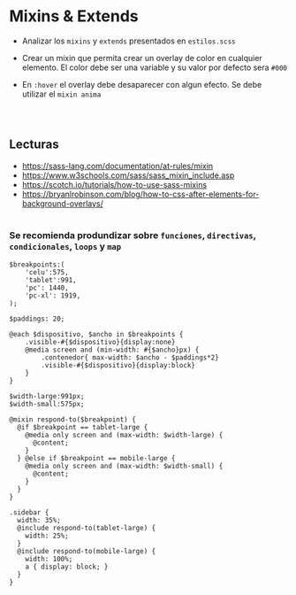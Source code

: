 # Mixins & Extends

* Analizar los `mixins` y `extends` presentados en `estilos.scss`

* Crear un mixin que permita crear un overlay de color en cualquier elemento. El color debe ser una variable y su valor por defecto sera `#000`

* En `:hover` el overlay debe desaparecer con algun efecto. Se debe utilizar el `mixin anima`



&nbsp;
#
## Lecturas
- https://sass-lang.com/documentation/at-rules/mixin
- https://www.w3schools.com/sass/sass_mixin_include.asp
- https://scotch.io/tutorials/how-to-use-sass-mixins
- https://bryanlrobinson.com/blog/how-to-css-after-elements-for-background-overlays/


#

### Se recomienda produndizar sobre `funciones`, `directivas`, `condicionales`, `loops` y `map`

```
$breakpoints:(
    'celu':575,
    'tablet':991,
    'pc': 1440,
    'pc-xl': 1919,
);

$paddings: 20;

@each $dispositivo, $ancho in $breakpoints {
    .visible-#{$dispositivo}{display:none}
    @media screen and (min-width: #{$ancho}px) {
        .contenedor{ max-width: $ancho - $paddings*2}
        .visible-#{$dispositivo}{display:block}
    }
}
```

```
$width-large:991px;
$width-small:575px;

@mixin respond-to($breakpoint) {
  @if $breakpoint == tablet-large {
    @media only screen and (max-width: $width-large) {
      @content;
    }
  } @else if $breakpoint == mobile-large {
    @media only screen and (max-width: $width-small) {
      @content;
    }
  }
}

.sidebar {
  width: 35%;
  @include respond-to(tablet-large) {
    width: 25%;
  }
  @include respond-to(mobile-large) {
    width: 100%;
    a { display: block; }
  }
}
```